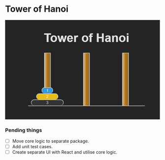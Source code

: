 # Tower of Hanoi

![tower-of-hanoi.png](assets/tower-of-hanoi.png)

### Pending things

- [ ] Move core logic to separate package.
- [ ] Add unit test cases.
- [ ] Create separate UI with React and utilise core logic.
